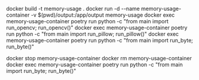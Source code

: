 docker build -t memory-usage .
docker run -d --name memory-usage-container -v $(pwd)/output:/app/output memory-usage
docker exec memory-usage-container poetry run python -c "from main import run_opencv; run_opencv()"
docker exec memory-usage-container poetry run python -c "from main import run_pillow; run_pillow()"
docker exec memory-usage-container poetry run python -c "from main import run_byte; run_byte()"


docker stop memory-usage-container
docker rm memory-usage-container
docker exec memory-usage-container poetry run python -c "from main import run_byte; run_byte()"
